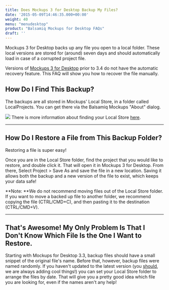 ```yaml
---
title: Does Mockups 3 for Desktop Backup My Files?
date: '2015-05-09T14:46:35.000+00:00'
weight: 40
menu: "menudesktop"
product: "Balsamiq Mockups for Desktop FAQs"
draft: ''
---
```

Mockups 3 for Desktop backs up any file you open to a local folder. These local versions are stored for (around) seven days and should automatically load in case of a corrupted project file.

Versions of [Mockups 3 for Desktop](https://balsamiq.com/download) prior to 3.4 do not have the automatic recovery feature. This FAQ will show you how to recover the file manually.

## How Do I Find This Backup?

The backups are all stored in Mockups' Local Store, in a folder called LocalProjects. You can get there via the Balsamiq Mockups "About" dialog.

![](https://media.balsamiq.com/img/support/docs/m4d/b3/localstore.png)
There is more information about finding your Local Store [here](/desktop/localstore/).

* * *

## How Do I Restore a File from This Backup Folder?

Restoring a file is super easy!

Once you are in the Local Store folder, find the project that you would like to restore, and double click it. That will open it in Mockups 3 for Desktop. From there, Select Project > Save As and save the file in a new location. Saving it allows both the backup and a new version of the file to exist, which keeps your data safe!

**Note: **We do not recommend moving files out of the Local Store folder. If you want to move a backed up file to another folder, we recommend copying the file (CTRL/CMD+C), and then pasting it to the destination (CTRL/CMD+V).

* * *

## That's Awesome! My Only Problem Is That I Don't Know Which File Is the One I Want to Restore.

Starting with Mockups for Desktop 3.3, backup files should have a small snippet of the original file's name. Before that, however, backup files were named randomly. If you haven't updated to the latest version (you [should](https://balsamiq.com/download), we are always adding cool things!) you can set your Local Store folder to arrange the files by date. That will give you a pretty good idea which file you are looking for, even if the names aren't any help!
